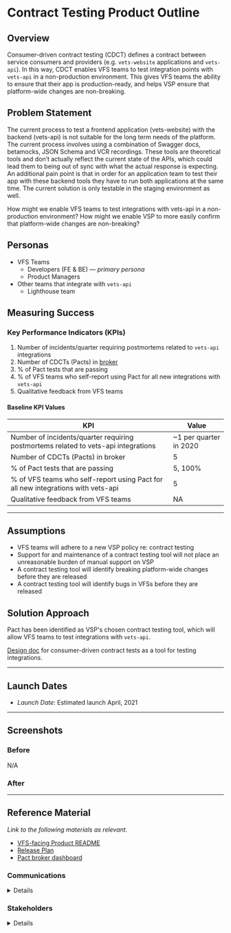 # Contract Testing Product Outline

## Overview
Consumer-driven contract testing (CDCT) defines a contract between service consumers and providers (e.g. `vets-website` applications and `vets-api`). In this way, CDCT enables VFS teams to test integration points with `vets-api` in a non-production environment. This gives VFS teams the ability to ensure that their app is production-ready, and helps VSP ensure that platform-wide changes are non-breaking. 

## Problem Statement
The current process to test a frontend application (vets-website) with the backend (vets-api) is not suitable for the long term needs of the platform. The current process involves using a combination of Swagger docs, betamocks, JSON Schema and VCR recordings. These tools are theoretical tools and don’t actually reflect the current state of the APIs, which could lead them to being out of sync with what the actual response is expecting. An additional pain point is that in order for an application team to test their app with these backend tools they have to run both applications at the same time. The current solution is only testable in the staging environment as well.

How might we enable VFS teams to test integrations with vets-api in a non-production environment? How might we enable VSP to more easily confirm that platform-wide changes are non-breaking?

## Personas
* VFS Teams 
  * Developers (FE & BE) — _primary persona_
  * Product Managers
* Other teams that integrate with `vets-api`
  * Lighthouse team

## Measuring Success

### Key Performance Indicators (KPIs)
1. Number of incidents/quarter requiring postmortems related to `vets-api` integrations
1. Number of CDCTs (Pacts) in [broker](https://vagov-pact-broker.herokuapp.com/)
1. % of Pact tests that are passing
1. % of VFS teams who self-report using Pact for all new integrations with `vets-api` 
1. Qualitative feedback from VFS teams

#### Baseline KPI Values
| KPI | Value |  
| --- | --- |  
| Number of incidents/quarter requiring postmortems related to vets-api integrations | ~1 per quarter in 2020 |
| Number of CDCTs (Pacts) in broker | 5 |
| % of Pact tests that are passing | 5, 100% |
| % of VFS teams who self-report using Pact for all new integrations with vets-api | 5 |
| Qualitative feedback from VFS teams | NA |

---

## Assumptions
- VFS teams will adhere to a new VSP policy re: contract testing
- Support for and maintenance of a contract testing tool will not place an unreasonable burden of manual support on VSP
- A contract testing tool will identify breaking platform-wide changes before they are released
- A contract testing tool will identify bugs in VFSs before they are released

## Solution Approach

Pact has been identified as VSP's chosen contract testing tool, which will allow VFS teams to test integrations with `vets-api`. 

[Design doc](https://github.com/department-of-veterans-affairs/va.gov-team/blob/6fbe00120865ff71779ba0c8b8e011a18e2cbf2f/platform/engineering/design-docs/2020-04-16-integration-testing-with-consumer-driven-contract-tests.md) for consumer-driven contract tests as a tool for testing integrations.

--- 

## Launch Dates
- *Launch Date*: Estimated launch April, 2021

---
   
## Screenshots

### Before
N/A

### After

---

## Reference Material

_Link to the following materials as relevant._

- [VFS-facing Product README](https://github.com/department-of-veterans-affairs/va.gov-team/blob/master/platform/testing/contract-testing/README.md)
- [Release Plan](https://github.com/department-of-veterans-affairs/va.gov-team/blob/master/products/platform/contract-testing/pact-release-plan.md)
- [Pact broker dashboard](https://vagov-pact-broker.herokuapp.com/)

### Communications

<details>

- Team Name: FE Tools (primary) & BE Tools (secondary)
- GitHub Label: `tools-fe` `tools-be`
- Slack channel: `#temp-integration-testing` (private) & `vsp-tools-fe`
- Product POCs: Megan K (primary Product Manager)

</details>

### Stakeholders

<details>
 
DEPO
VFS teams
 
</details>
